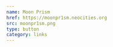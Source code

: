 ```yaml
---
name: Moon Prism
href: https://moonpr1sm.neocities.org
src: moonpr1sm.png
type: button
category: links
---
```

